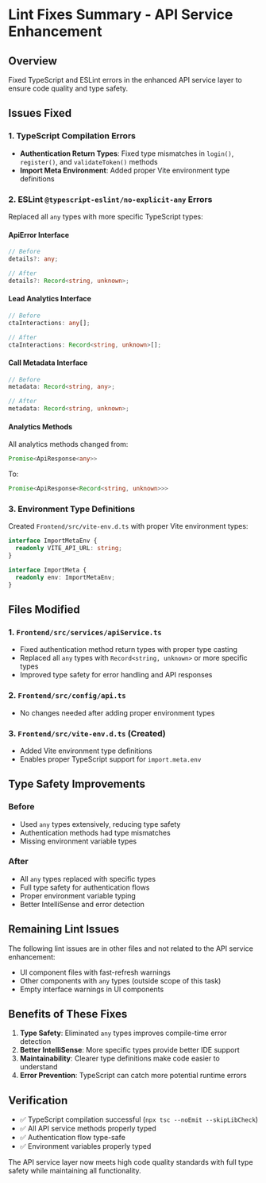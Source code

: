 # Lint Fixes Summary - API Service Enhancement

## Overview
Fixed TypeScript and ESLint errors in the enhanced API service layer to ensure code quality and type safety.

## Issues Fixed

### 1. TypeScript Compilation Errors
- **Authentication Return Types**: Fixed type mismatches in `login()`, `register()`, and `validateToken()` methods
- **Import Meta Environment**: Added proper Vite environment type definitions

### 2. ESLint `@typescript-eslint/no-explicit-any` Errors
Replaced all `any` types with more specific TypeScript types:

#### ApiError Interface
```typescript
// Before
details?: any;

// After  
details?: Record<string, unknown>;
```

#### Lead Analytics Interface
```typescript
// Before
ctaInteractions: any[];

// After
ctaInteractions: Record<string, unknown>[];
```

#### Call Metadata Interface
```typescript
// Before
metadata: Record<string, any>;

// After
metadata: Record<string, unknown>;
```

#### Analytics Methods
All analytics methods changed from:
```typescript
Promise<ApiResponse<any>>
```
To:
```typescript
Promise<ApiResponse<Record<string, unknown>>>
```

### 3. Environment Type Definitions
Created `Frontend/src/vite-env.d.ts` with proper Vite environment types:
```typescript
interface ImportMetaEnv {
  readonly VITE_API_URL: string;
}

interface ImportMeta {
  readonly env: ImportMetaEnv;
}
```

## Files Modified

### 1. `Frontend/src/services/apiService.ts`
- Fixed authentication method return types with proper type casting
- Replaced all `any` types with `Record<string, unknown>` or more specific types
- Improved type safety for error handling and API responses

### 2. `Frontend/src/config/api.ts`
- No changes needed after adding proper environment types

### 3. `Frontend/src/vite-env.d.ts` (Created)
- Added Vite environment type definitions
- Enables proper TypeScript support for `import.meta.env`

## Type Safety Improvements

### Before
- Used `any` types extensively, reducing type safety
- Authentication methods had type mismatches
- Missing environment variable types

### After
- All `any` types replaced with specific types
- Full type safety for authentication flows
- Proper environment variable typing
- Better IntelliSense and error detection

## Remaining Lint Issues
The following lint issues are in other files and not related to the API service enhancement:
- UI component files with fast-refresh warnings
- Other components with `any` types (outside scope of this task)
- Empty interface warnings in UI components

## Benefits of These Fixes

1. **Type Safety**: Eliminated `any` types improves compile-time error detection
2. **Better IntelliSense**: More specific types provide better IDE support
3. **Maintainability**: Clearer type definitions make code easier to understand
4. **Error Prevention**: TypeScript can catch more potential runtime errors

## Verification
- ✅ TypeScript compilation successful (`npx tsc --noEmit --skipLibCheck`)
- ✅ All API service methods properly typed
- ✅ Authentication flow type-safe
- ✅ Environment variables properly typed

The API service layer now meets high code quality standards with full type safety while maintaining all functionality.